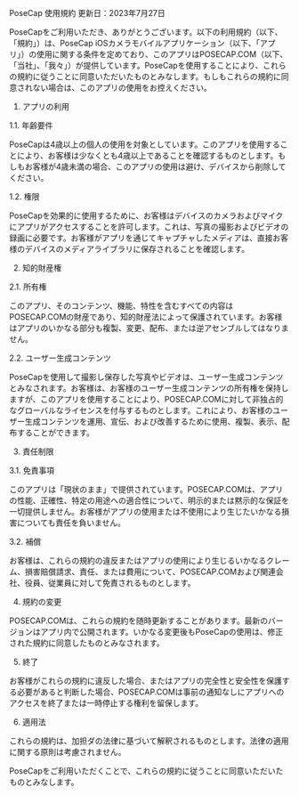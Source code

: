 PoseCap 使用規約
更新日：2023年7月27日

PoseCapをご利用いただき、ありがとうございます。以下の利用規約（以下、「規約」）は、PoseCap iOSカメラモバイルアプリケーション（以下、「アプリ」）の使用に関する条件を定めており、このアプリはPOSECAP.COM（以下、「当社」、「我々」）が提供しています。PoseCapを使用することにより、これらの規約に従うことに同意いただいたものとみなします。もしもこれらの規約に同意されない場合は、このアプリの使用をお控えください。

1. アプリの利用

1.1. 年齢要件

PoseCapは4歳以上の個人の使用を対象としています。このアプリを使用することにより、お客様は少なくとも4歳以上であることを確認するものとします。もしもお客様が4歳未満の場合、このアプリの使用は避け、デバイスから削除してください。

1.2. 権限

PoseCapを効果的に使用するために、お客様はデバイスのカメラおよびマイクにアプリがアクセスすることを許可します。これは、写真の撮影およびビデオの録画に必要です。お客様がアプリを通じてキャプチャしたメディアは、直接お客様のデバイスのメディアライブラリに保存されることを確認します。

2. 知的財産権

2.1. 所有権

このアプリ、そのコンテンツ、機能、特性を含むすべての内容はPOSECAP.COMの財産であり、知的財産法によって保護されています。お客様はアプリのいかなる部分も複製、変更、配布、または逆アセンブルしてはなりません。

2.2. ユーザー生成コンテンツ

PoseCapを使用して撮影し保存した写真やビデオは、ユーザー生成コンテンツとみなされます。お客様は、お客様のユーザー生成コンテンツの所有権を保持しますが、このアプリを使用することにより、POSECAP.COMに対して非独占的なグローバルなライセンスを付与するものとします。これにより、お客様のユーザー生成コンテンツを運用、宣伝、および改善するために使用、複製、表示、配布することができます。

3. 責任制限

3.1. 免責事項

このアプリは「現状のまま」で提供されています。POSECAP.COMは、アプリの性能、正確性、特定の用途への適合性について、明示的または黙示的な保証を一切提供しません。お客様がアプリの使用または不使用により生じたいかなる損害についても責任を負いません。

3.2. 補償

お客様は、これらの規約の違反またはアプリの使用により生じるいかなるクレーム、損害賠償請求、責任、または費用について、POSECAP.COMおよび関連会社、役員、従業員に対して免責されるものとします。

4. 規約の変更

POSECAP.COMは、これらの規約を随時更新することがあります。最新のバージョンはアプリ内で公開されます。いかなる変更後もPoseCapの使用は、修正された規約に同意したものとみなされます。

5. 終了

お客様がこれらの規約に違反した場合、またはアプリの完全性と安全性を保護する必要があると判断した場合、POSECAP.COMは事前の通知なしにアプリへのアクセスを終了または一時停止する権利を留保します。

6. 適用法

これらの規約は、加担ダの法律に基づいて解釈されるものとします。法律の適用に関する原則は考慮されません。

PoseCapをご利用いただくことで、これらの規約に従うことに同意いただいたものとみなします。